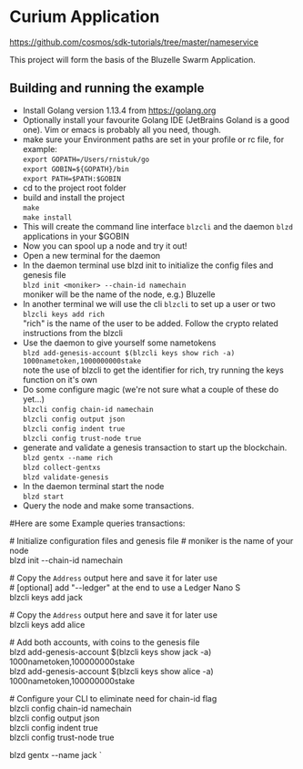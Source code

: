 # Curium Application

https://github.com/cosmos/sdk-tutorials/tree/master/nameservice


This project will form the basis of the Bluzelle <????> Swarm Application.


## Building and running the example

* Install Golang version 1.13.4 from https://golang.org
* Optionally install your favourite Golang IDE (JetBrains Goland is a good one). Vim or emacs is probably all you need, though.
* make sure your Environment paths are set in your profile or rc file, for example:  
`export GOPATH=/Users/rnistuk/go`  
`export GOBIN=${GOPATH}/bin`  
`export PATH=$PATH:$GOBIN`
* cd to the project root folder  
* build and install the project  
`make`  
`make install`  
* This will create the command line interface `blzcli` and the daemon `blzd` applications in your $GOBIN
* Now you can spool up a node and try it out!
* Open a new terminal for the daemon 
* In the daemon terminal use blzd init to initialize the config files and genesis file  
`blzd init <moniker> --chain-id namechain`  
moniker will be the name of the node, e.g.) Bluzelle
* In another terminal we will use the cli `blzcli` to set up a user or two  
`blzcli keys add rich`  
"rich" is the name of the user to be added. Follow the crypto related instructions from the blzcli
* Use the daemon to give yourself some nametokens  
`blzd add-genesis-account $(blzcli keys show rich -a) 1000nametoken,1000000000stake`  
note the use of blzcli to get the identifier for rich, try running the keys function on it's own
* Do some configure magic (we're not sure what a couple of these do yet...)  
`blzcli config chain-id namechain`  
`blzcli config output json`  
`blzcli config indent true`  
`blzcli config trust-node true`  
* generate and validate a genesis transaction to start up the blockchain.  
`blzd gentx --name rich`  
`blzd collect-gentxs`  
`blzd validate-genesis`
* In the daemon terminal start the node  
`blzd start`
* Query the node and make some transactions.

#Here are some Example queries transactions:  

\# Initialize configuration files and genesis file
\# moniker is the name of your node  
 blzd init <moniker> --chain-id namechain  
   
   
 \# Copy the `Address` output here and save it for later use    
 \# [optional] add "--ledger" at the end to use a Ledger Nano S  
 blzcli keys add jack  
 
 \# Copy the `Address` output here and save it for later use  
 blzcli keys add alice  
   
 \# Add both accounts, with coins to the genesis file  
 blzd add-genesis-account $(blzcli keys show jack -a) 1000nametoken,100000000stake  
 blzd add-genesis-account $(blzcli keys show alice -a) 1000nametoken,100000000stake  
   
 \# Configure your CLI to eliminate need for chain-id flag  
 blzcli config chain-id namechain  
 blzcli config output json  
 blzcli config indent true  
 blzcli config trust-node true  
   
 blzd gentx --name jack <or your key_name>`  
 